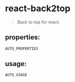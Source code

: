 # react-back2top
> Back to top for react.


## properties:
```javascript
AUTO_PROPERTIES
```

## usage:
```jsx
AUTO_USAGE
```

